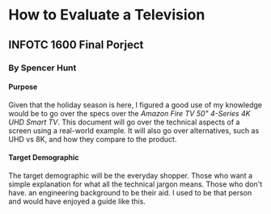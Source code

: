 # How to Evaluate a Television
## INFOTC 1600 Final Porject
### By Spencer Hunt

#### Purpose 
Given that the holiday season is here, I figured a good use of my knowledge would be to go over the specs over the *Amazon Fire TV 50" 4-Series 4K UHD Smart TV*. This document will go over the technical aspects of a screen using a real-world example. It will also go over alternatives, such as UHD vs 8K, and how they compare to the product.

#### Target Demographic
The target demographic will be the everyday shopper. Those who want a simple explanation for what all the technical jargon means. Those who don't have. an engineering background to be their aid. I used to be that person and would have enjoyed a guide like this.

